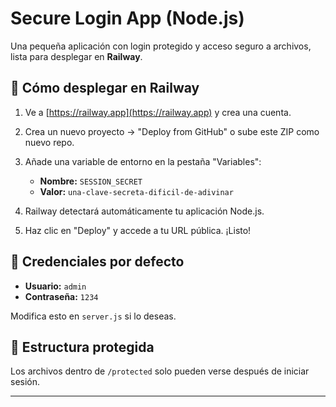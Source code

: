 # Secure Login App (Node.js)

Una pequeña aplicación con login protegido y acceso seguro a archivos, lista para desplegar en **Railway**.

## 🚀 Cómo desplegar en Railway

1. Ve a [https://railway.app](https://railway.app) y crea una cuenta.
2. Crea un nuevo proyecto → "Deploy from GitHub" o sube este ZIP como nuevo repo.
3. Añade una variable de entorno en la pestaña "Variables":
   - **Nombre:** `SESSION_SECRET`
   - **Valor:** `una-clave-secreta-dificil-de-adivinar`

4. Railway detectará automáticamente tu aplicación Node.js.
5. Haz clic en "Deploy" y accede a tu URL pública. ¡Listo!

## 👤 Credenciales por defecto

- **Usuario:** `admin`
- **Contraseña:** `1234`

Modifica esto en `server.js` si lo deseas.

## 📁 Estructura protegida

Los archivos dentro de `/protected` solo pueden verse después de iniciar sesión.

---
